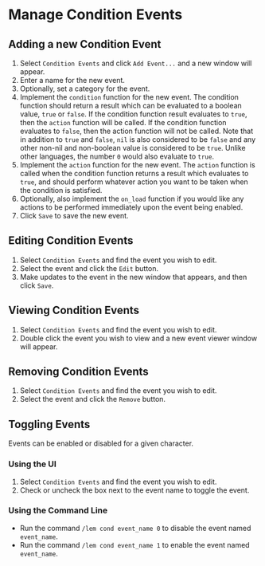 # Manage Condition Events

## Adding a new Condition Event

1. Select `Condition Events` and click `Add Event...` and a new window will appear.  
2. Enter a name for the new event.  
3. Optionally, set a category for the event.  
4. Implement the `condition` function for the new event. The condition function should return a result which can be evaluated to a boolean value, `true` or `false`. If the condition function result evaluates to `true`, then the `action` function will be called. If the condition function evaluates to `false`, then the action function will not be called. Note that in addition to `true` and `false`, `nil` is also considered to be `false` and any other non-nil and non-boolean value is considered to be `true`. Unlike other languages, the number `0` would also evaluate to `true`.  
5. Implement the `action` function for the new event. The `action` function is called when the condition function returns a result which evaluates to `true`, and should perform whatever action you want to be taken when the condition is satisfied.  
6. Optionally, also implement the `on_load` function if you would like any actions to be performed immediately upon the event being enabled.  
7. Click `Save` to save the new event.  

## Editing Condition Events

1. Select `Condition Events` and find the event you wish to edit.  
2. Select the event and click the `Edit` button.  
3. Make updates to the event in the new window that appears, and then click `Save`.  

## Viewing Condition Events

1. Select `Condition Events` and find the event you wish to edit.  
2. Double click the event you wish to view and a new event viewer window will appear.  

## Removing Condition Events

1. Select `Condition Events` and find the event you wish to edit.  
2. Select the event and click the `Remove` button.  

## Toggling Events

Events can be enabled or disabled for a given character.  

### Using the UI

1. Select `Condition Events` and find the event you wish to edit.  
2. Check or uncheck the box next to the event name to toggle the event.  

### Using the Command Line

- Run the command `/lem cond event_name 0` to disable the event named `event_name`.  
- Run the command `/lem cond event_name 1` to enable the event named `event_name`.  
